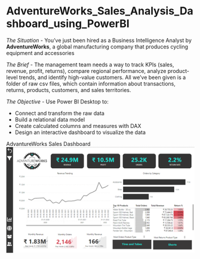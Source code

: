 # AdventureWorks_Sales_Analysis_Dashboard_using_PowerBI

*The Situation* - You’ve just been hired as a Business Intelligence Analyst by **AdventureWorks**, a global manufacturing company that produces cycling equipment and accessories

*The Brief* - The management team needs a way to track KPIs (sales, revenue, profit, returns), compare  regional performance, analyze product-level trends, and identify high-value customers. All we’ve been given is a folder of raw csv files, which contain information about transactions, returns, products, customers, and sales territories.

*The Objective* - Use Power BI Desktop to: 
- Connect and transform the raw data
- Build a relational data model
- Create calculated columns and measures with DAX
- Design an interactive dashboard to visualize the data

AdvantureWorks Sales Dashboard  
![Dashboard](https://github.com/roopali-1/AdvantureWorks_Sales_Analysis_Dashboard_using_PowerBI/blob/main/Dashboard.png)

